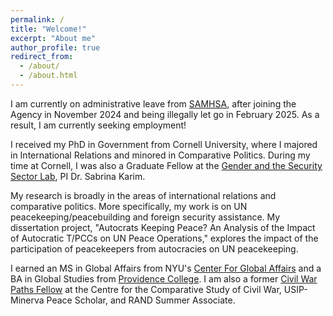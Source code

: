 ```yaml
---
permalink: /
title: "Welcome!"
excerpt: "About me"
author_profile: true
redirect_from: 
  - /about/
  - /about.html
---
```


I am currently on administrative leave from [SAMHSA](https://www.samhsa.gov/), after joining the Agency in November 2024 and being illegally let go in February 2025. As a result, I am currently seeking employment! 

I received my PhD in Government from Cornell University, where I majored in International Relations and minored in Comparative Politics. During my time at Cornell, I was also a Graduate Fellow at the [Gender and the Security Sector Lab](https://www.sabrinamkarim.com/gsslab), PI Dr. Sabrina Karim.

My research is broadly in the areas of international relations and comparative politics. More specifically, my work is on UN peacekeeping/peacebuilding and foreign security assistance. My dissertation project, "Autocrats Keeping Peace? An Analysis of the Impact of Autocratic T/PCCs on UN Peace Operations," explores the impact of the participation of peacekeepers from autocracies on UN peacekeeping.

I earned an MS in Global Affairs from NYU's [Center For Global Affairs](https://www.sps.nyu.edu/homepage/academics/divisions-and-departments/center-for-global-affairs.html) and a BA in Global Studies from [Providence College](https://www.providence.edu/). I am also a former [Civil War Paths Fellow](https://www.civilwarpaths.org/) at the Centre for the Comparative Study of Civil War, USIP-Minerva Peace Scholar, and RAND Summer Associate. 